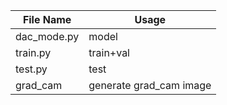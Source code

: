 | File Name  |  Usage  |
|---|---|
| dac_mode.py  | model  |
| train.py  | train+val  |
| test.py  | test  |
| grad_cam  | generate grad_cam image  |


